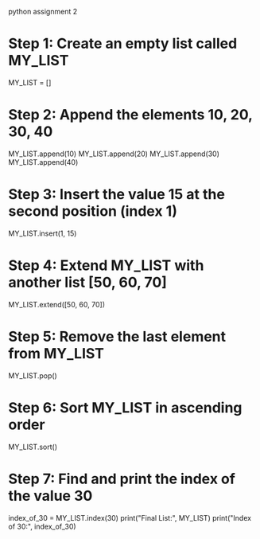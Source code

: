 python assignment 2
# Step 1: Create an empty list called MY_LIST
MY_LIST = []

# Step 2: Append the elements 10, 20, 30, 40
MY_LIST.append(10)
MY_LIST.append(20)
MY_LIST.append(30)
MY_LIST.append(40)

# Step 3: Insert the value 15 at the second position (index 1)
MY_LIST.insert(1, 15)

# Step 4: Extend MY_LIST with another list [50, 60, 70]
MY_LIST.extend([50, 60, 70])

# Step 5: Remove the last element from MY_LIST
MY_LIST.pop()

# Step 6: Sort MY_LIST in ascending order
MY_LIST.sort()

# Step 7: Find and print the index of the value 30
index_of_30 = MY_LIST.index(30)
print("Final List:", MY_LIST)
print("Index of 30:", index_of_30)
